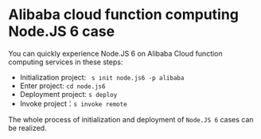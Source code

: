 # Alibaba cloud function computing Node.JS 6 case

You can quickly experience Node.JS 6 on Alibaba Cloud function computing services in these steps:

- Initialization project: ` s init node.js6 -p alibaba`
- Enter project: `cd node.js6`
- Deployment project: `s deploy`
- Invoke project：`s invoke remote`

The whole process of initialization and deployment of `Node.JS 6` cases can be realized.